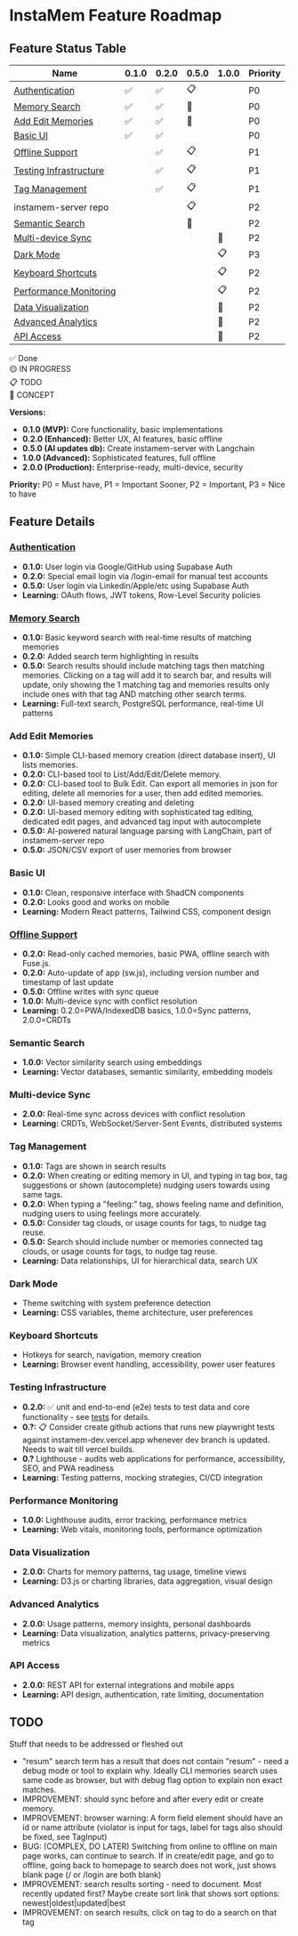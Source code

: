 # InstaMem Feature Roadmap

## Feature Status Table

| Name                                              | 0.1.0 | 0.2.0 | 0.5.0 | 1.0.0 | Priority |
| ------------------------------------------------- | ----- | ----- | ----- | ----- | -------- |
| [Authentication](#authentication)                 | ✅    | ✅    | 📋    |       | P0       |
| [Memory Search](#memory-search)                   | ✅    | ✅    | 💭    |       | P0       |
| [Add Edit Memories](#add-edit-memories)           | ✅    | ✅    | 💭    |       | P0       |
| [Basic UI](#basic-ui)                             | ✅    | ✅    |       |       | P0       |
| [Offline Support](#offline-support)               |       | ✅    | 📋    |       | P1       |
| [Testing Infrastructure](#testing-infrastructure) |       | ✅    | 📋    |       | P1       |
| [Tag Management](#tag-management)                 |       | ✅    | 📋    |       | P1       |
| instamem-server repo                              |       |       | 📋    |       | P2       |
| [Semantic Search](#semantic-search)               |       |       | 💭    |       | P2       |
| [Multi-device Sync](#multi-device-sync)           |       |       |       | 💭    | P2       |
| [Dark Mode](#dark-mode)                           |       |       |       | 📋    | P3       |
| [Keyboard Shortcuts](#keyboard-shortcuts)         |       |       |       | 📋    | P2       |
| [Performance Monitoring](#performance-monitoring) |       |       |       | 📋    | P2       |
| [Data Visualization](#data-visualization)         |       |       |       | 💭    | P2       |
| [Advanced Analytics](#advanced-analytics)         |       |       |       | 💭    | P2       |
| [API Access](#api-access)                         |       |       |       | 💭    | P2       |

✅ Done  
🟡 IN PROGRESS  
📋 TODO  
💭 CONCEPT

**Versions:**

-   **0.1.0 (MVP):** Core functionality, basic implementations
-   **0.2.0 (Enhanced):** Better UX, AI features, basic offline
-   **0.5.0 (AI updates db):** Create instamem-server with Langchain
-   **1.0.0 (Advanced):** Sophisticated features, full offline
-   **2.0.0 (Production):** Enterprise-ready, multi-device, security

**Priority:** P0 = Must have, P1 = Important Sooner, P2 = Important, P3 = Nice to have

## Feature Details

### [Authentication](features/authentication.md)

-   **0.1.0:** User login via Google/GitHub using Supabase Auth
-   **0.2.0:** Special email login via /login-email for manual test accounts
-   **0.5.0:** User login via Linkedin/Apple/etc using Supabase Auth
-   **Learning:** OAuth flows, JWT tokens, Row-Level Security policies

### [Memory Search](features/memory-search.md)

-   **0.1.0:** Basic keyword search with real-time results of matching memories
-   **0.2.0:** Added search term highlighting in results
-   **0.5.0:** Search results should include matching tags then matching memories.  Clicking on a tag will add it to search bar, and results will update, only showing the 1 matching tag and memories results only include ones with that tag AND matching other search terms. 
-   **Learning:** Full-text search, PostgreSQL performance, real-time UI patterns

### Add Edit Memories

-   **0.1.0:** Simple CLI-based memory creation (direct database insert), UI lists memories.
-   **0.2.0:** CLI-based tool to List/Add/Edit/Delete memory.
-   **0.2.0:** CLI-based tool to Bulk Edit. Can export all memories in json for editing, delete all memories for a user, then add edited memories.
-   **0.2.0:** UI-based memory creating and deleting
-   **0.2.0:** UI-based memory editing with sophisticated tag editing, dedicated edit pages, and advanced tag input with autocomplete
-   **0.5.0:** AI-powered natural language parsing with LangChain, part of instamem-server repo
-   **0.5.0:** JSON/CSV export of user memories from browser

### Basic UI

-   **0.1.0:** Clean, responsive interface with ShadCN components
-   **0.2.0:** Looks good and works on mobile
-   **Learning:** Modern React patterns, Tailwind CSS, component design

### [Offline Support](features/offline-support.md)

-   **0.2.0:** Read-only cached memories, basic PWA, offline search with Fuse.js.
-   **0.2.0:** Auto-update of app (sw.js), including version number and timestamp of last update
-   **0.5.0:** Offline writes with sync queue
-   **1.0.0:** Multi-device sync with conflict resolution
-   **Learning:** 0.2.0=PWA/IndexedDB basics, 1.0.0=Sync patterns, 2.0.0=CRDTs

### Semantic Search

-   **1.0.0:** Vector similarity search using embeddings
-   **Learning:** Vector databases, semantic similarity, embedding models

### Multi-device Sync

-   **2.0.0:** Real-time sync across devices with conflict resolution
-   **Learning:** CRDTs, WebSocket/Server-Sent Events, distributed systems

### Tag Management

-   **0.1.0:** Tags are shown in search results
-   **0.2.0:** When creating or editing memory in UI, and typing in tag box, tag suggestions or shown (autocomplete) nudging users towards using same tags.
-   **0.2.0:** When typing a "feeling:" tag, shows feeling name and definition, nudging users to using feelings more accurately.
-   **0.5.0:** Consider tag clouds, or usage counts for tags, to nudge tag reuse.
-   **0.5.0:** Search should include number or memories connected tag clouds, or usage counts for tags, to nudge tag reuse.
-   **Learning:** Data relationships, UI for hierarchical data, search UX

### Dark Mode

-   Theme switching with system preference detection
-   **Learning:** CSS variables, theme architecture, user preferences

### Keyboard Shortcuts

-   Hotkeys for search, navigation, memory creation
-   **Learning:** Browser event handling, accessibility, power user features

### Testing Infrastructure

-   **0.2.0:** ✅ unit and end-to-end (e2e) tests to test data and core functionality - see [tests](tests.md) for details.
-   **0.?:** 📋 Consider create github actions that runs new playwright tests against instamem-dev.vercel.app whenever dev branch is updated. Needs to wait till vercel builds.
-   **0.?** Lighthouse - audits web applications for performance, accessibility, SEO, and PWA readiness
-   **Learning:** Testing patterns, mocking strategies, CI/CD integration

### Performance Monitoring

-   **1.0.0:** Lighthouse audits, error tracking, performance metrics
-   **Learning:** Web vitals, monitoring tools, performance optimization

### Data Visualization

-   **2.0.0:** Charts for memory patterns, tag usage, timeline views
-   **Learning:** D3.js or charting libraries, data aggregation, visual design

### Advanced Analytics

-   **2.0.0:** Usage patterns, memory insights, personal dashboards
-   **Learning:** Data visualization, analytics patterns, privacy-preserving metrics

### API Access

-   **2.0.0:** REST API for external integrations and mobile apps
-   **Learning:** API design, authentication, rate limiting, documentation

## TODO

Stuff that needs to be addressed or fleshed out

-   "resum" search term has a result that does not contain "resum" - need a debug mode or tool to explain why. Ideally CLI memories search uses same code as browser, but with debug flag option to explain non exact matches.
-   IMPROVEMENT: should sync before and after every edit or create memory.
-   IMPROVEMENT: browser warning: A form field element should have an id or name attribute (violator is input for tags, label for tags also should be fixed, see TagInput)
-   BUG: (COMPLEX, DO LATER) Switching from online to offline on main page works, can continue to search. If in create/edit page, and go to offline, going back to homepage to search does not work, just shows blank page (/ or /login are both blank)
-   IMPROVEMENT: search results sorting - need to document. Most recently updated first?  Maybe create sort link that shows sort options: newest|oldest|updated|best 
-   IMPROVEMENT: on search results, click on tag to do a search on that tag
